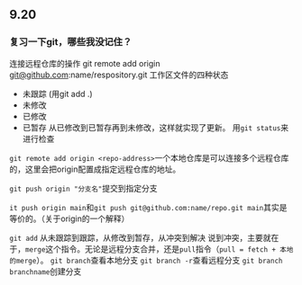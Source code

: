 ## 9.20
### 复习一下git，哪些我没记住？
连接远程仓库的操作
git remote add origin git@github.com:name/respository.git
工作区文件的四种状态
- 未跟踪 (用git add .)
- 未修改
- 已修改
- 已暂存
从已修改到已暂存再到未修改，这样就实现了更新。
用`git status`来进行检查

`git remote add origin <repo-address>`一个本地仓库是可以连接多个远程仓库的，这里会把origin配置成指定远程仓库的地址。

`git push origin "分支名"`提交到指定分支

`it push origin main`和`git push git@github.com:name/repo.git main`其实是等价的。（关于origin的一个解释）

`git add` 从未跟踪到跟踪，从修改到暂存，从冲突到解决
说到冲突，主要就在于，`merge`这个指令。无论是远程分支合并，还是`pull`指令（`pull = fetch + 本地的merge`）。
`git branch`查看本地分支
`git branch -r`查看远程分支
`git branch branchname`创建分支
<!--stackedit_data:
eyJoaXN0b3J5IjpbMTExOTk5MDU4OSwtMzM1MzAzMjk5LC03Mj
EyNDU0OTgsMTk4NzkzMzkzMCwtODA3NzAxODU0LC0xNTIxMDAz
ODMyXX0=
-->
